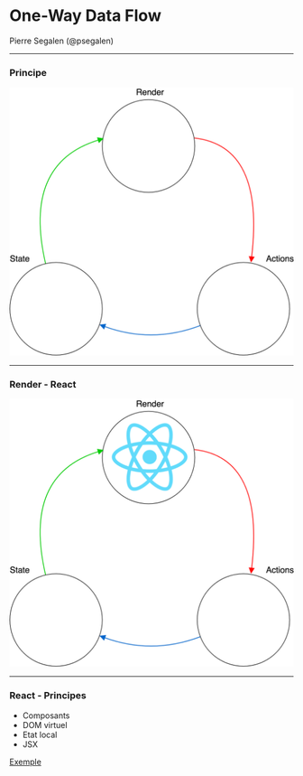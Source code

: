 # One-Way Data Flow

Pierre Segalen (@psegalen)

---

### Principe

![Principe](https://raw.githubusercontent.com/psegalen/owdf/master/images/OneWayDataFlow.png)

---

### Render - React

![Render](https://raw.githubusercontent.com/psegalen/owdf/master/images/OneWayDataFlow_render.png)

---

### React - Principes

* Composants
* DOM virtuel
* Etat local
* JSX

[Exemple](https://codepen.io/gaearon/pen/amqdNA?editors=0010)
